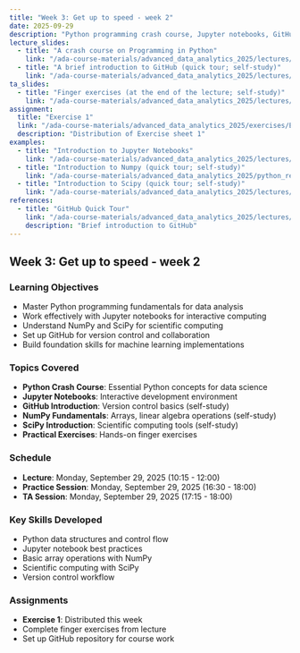 ```yaml
---
title: "Week 3: Get up to speed - week 2"
date: 2025-09-29
description: "Python programming crash course, Jupyter notebooks, GitHub introduction, and Exercise 1 distribution"
lecture_slides: 
  - title: "A crash course on Programming in Python"
    link: "/ada-course-materials/advanced_data_analytics_2025/lectures/lecture_3/slides/Advanced_Data_Analytics_2025_lecture3a.pdf"
  - title: "A brief introduction to GitHub (quick tour; self-study)"
    link: "/ada-course-materials/advanced_data_analytics_2025/lectures/lecture_3/slides/Advanced_Data_Analytics_2025_lecture3b.pdf"
ta_slides: 
  - title: "Finger exercises (at the end of the lecture; self-study)"
    link: "/ada-course-materials/advanced_data_analytics_2025/lectures/lecture_3/Finger_exercises/finger_exercises_lecture_3.pdf"
assignment:
  title: "Exercise 1"
  link: "/ada-course-materials/advanced_data_analytics_2025/exercises/Exercise_1/Problem_set_1.pdf"
  description: "Distribution of Exercise sheet 1"
examples:
  - title: "Introduction to Jupyter Notebooks"
    link: "/ada-course-materials/advanced_data_analytics_2025/lectures/lecture_3/code_notebooks/jupyter_intro.ipynb"
  - title: "Introduction to Numpy (quick tour; self-study)"
    link: "/ada-course-materials/advanced_data_analytics_2025/python_refresher/python_basics_9_numpy_linalg.ipynb"
  - title: "Introduction to Scipy (quick tour; self-study)"
    link: "/ada-course-materials/advanced_data_analytics_2025/lectures/lecture_3/code_notebooks/introduction_to_scipy.ipynb"
references:
  - title: "GitHub Quick Tour"
    link: "/ada-course-materials/advanced_data_analytics_2025/lectures/lecture_3/slides/Advanced_Data_Analytics_2025_lecture3b.pdf"
    description: "Brief introduction to GitHub"
---
```


## Week 3: Get up to speed - week 2

### Learning Objectives
- Master Python programming fundamentals for data analysis
- Work effectively with Jupyter notebooks for interactive computing
- Understand NumPy and SciPy for scientific computing
- Set up GitHub for version control and collaboration
- Build foundation skills for machine learning implementations

### Topics Covered
- **Python Crash Course**: Essential Python concepts for data science
- **Jupyter Notebooks**: Interactive development environment
- **GitHub Introduction**: Version control basics (self-study)
- **NumPy Fundamentals**: Arrays, linear algebra operations (self-study)
- **SciPy Introduction**: Scientific computing tools (self-study)
- **Practical Exercises**: Hands-on finger exercises

### Schedule
- **Lecture**: Monday, September 29, 2025 (10:15 - 12:00)
- **Practice Session**: Monday, September 29, 2025 (16:30 - 18:00)
- **TA Session**: Monday, September 29, 2025 (17:15 - 18:00)

### Key Skills Developed
- Python data structures and control flow
- Jupyter notebook best practices
- Basic array operations with NumPy
- Scientific computing with SciPy
- Version control workflow

### Assignments
- **Exercise 1**: Distributed this week
- Complete finger exercises from lecture
- Set up GitHub repository for course work
